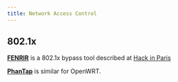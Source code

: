 ```yaml
---
title: Network Access Control
---
```


## 802.1x

[**FENRIR**](https://github.com/Orange-Cyberdefense/fenrir-ocd) is a 802.1x
bypass tool described at [Hack in
Paris](https://hackinparis.com/data/slides/2017/2017_Legrand_Valerian_802.1x_Network_Access_Control_and_Bypass_Techniques.pdf)

[**PhanTap**](https://github.com/nccgroup/phantap) is similar for OpenWRT.
